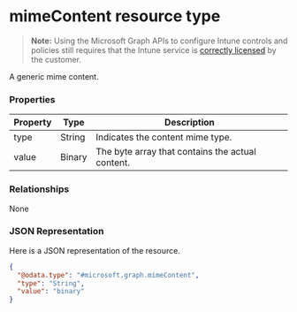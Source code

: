 ﻿# mimeContent resource type> **Note:** Using the Microsoft Graph APIs to configure Intune controls and policies still requires that the Intune service is [correctly licensed](https://www.microsoft.com/en-us/cloud-platform/microsoft-intune-pricing) by the customer.

A generic mime content.
### Properties
|Property|Type|Description|
|---|---|---|
|type|String|Indicates the content mime type.|
|value|Binary|The byte array that contains the actual content.|

### Relationships
None
### JSON Representation
Here is a JSON representation of the resource.
<!-- {
  "blockType": "resource",
  "keyProperty": "id",
  "@odata.type": "microsoft.graph.mimeContent"
}
-->
```json
{
  "@odata.type": "#microsoft.graph.mimeContent",
  "type": "String",
  "value": "binary"
}
```



